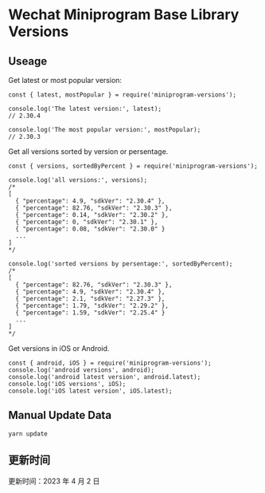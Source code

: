 
# Wechat Miniprogram Base Library Versions

## Useage

Get latest or most popular version:

```;
const { latest, mostPopular } = require('miniprogram-versions');

console.log('The latest version:', latest);
// 2.30.4

console.log('The most popular version:', mostPopular);
// 2.30.3

```

Get all versions sorted by version or persentage.

```
const { versions, sortedByPercent } = require('miniprogram-versions');

console.log('all versions:', versions);
/*
[
  { "percentage": 4.9, "sdkVer": "2.30.4" },
  { "percentage": 82.76, "sdkVer": "2.30.3" },
  { "percentage": 0.14, "sdkVer": "2.30.2" },
  { "percentage": 0, "sdkVer": "2.30.1" },
  { "percentage": 0.08, "sdkVer": "2.30.0" }
  ...
]
*/

console.log('sorted versions by persentage:', sortedByPercent);
/*
[
  { "percentage": 82.76, "sdkVer": "2.30.3" },
  { "percentage": 4.9, "sdkVer": "2.30.4" },
  { "percentage": 2.1, "sdkVer": "2.27.3" },
  { "percentage": 1.79, "sdkVer": "2.29.2" },
  { "percentage": 1.59, "sdkVer": "2.25.4" }
  ...
]
*/
```

Get versions in iOS or Android.

```
const { android, iOS } = require('miniprogram-versions');
console.log('android versions', android);
console.log('android latest version', android.latest);
console.log('iOS versions', iOS);
console.log('iOS latest version', iOS.latest);
```

## Manual Update Data

```
yarn update
```

## 更新时间

更新时间：2023 年 4 月 2 日
